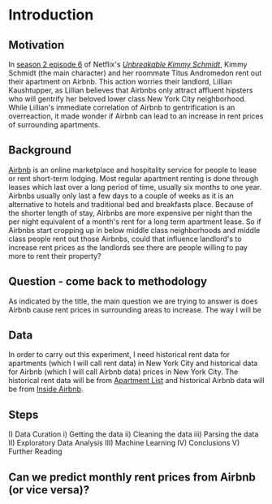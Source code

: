# Introduction

## Motivation

In [season 2 episode 6](https://www.imdb.com/title/tt4498796/?ref_=ttep_ep6) of Netflix's [_Unbreakable Kimmy Schmidt_](https://www.netflix.com/title/80025384), Kimmy Schmidt (the main character) and her roommate Titus Andromedon rent out their apartment on Airbnb. This action worries their landlord, Lillian Kaushtupper, as Lillian believes that Airbnbs only attract affluent hipsters who will gentrify her beloved lower class New York City neighborhood. While Lillian's immediate correlation of Airbnb to gentrification is an overreaction, it made wonder if Airbnb can lead to an increase in rent prices of surrounding apartments. 

## Background

[Airbnb](https://www.airbnb.com/) is an online marketplace and hospitality service for people to lease or rent short-term lodging. Most regular apartment renting is done through leases which last over a long period of time, usually six months to one year. Airbnbs usually only last a few days to a couple of weeks as it is an alternative to hotels and traditional bed and breakfasts place. Because of the shorter length of stay, Airbnbs are more expensive per night than the per night equivalent of a month's rent for a long term apartment lease. So if Airbnbs start cropping up in below middle class neighborhoods and middle class people rent out those Airbnbs, could that influence landlord's to increase rent prices as the landlords see there are people willing to pay more to rent their property? 

## Question - come back to methodology

As indicated by the title, the main question we are trying to answer is does Airbnb cause rent prices in surrounding areas to increase. The way I will be 

## Data

In order to carry out this experiment, I need historical rent data for apartments (which I will call rent data) in New York City and historical data for Airbnb (which I will call Airbnb data) prices in New York City. The historical rent data will be from [Apartment List](https://www.apartmentlist.com/rentonomics/rental-price-data/) and historical Airbnb data will be from [Inside Airbnb](http://insideairbnb.com/get-the-data.html). 

## Steps

I) Data Curation
	i) Getting the data
	ii) Cleaning the data
	iii) Parsing the data
II) Exploratory Data Analysis
III) Machine Learning
IV) Conclusions
V) Further Reading

## Can we predict monthly rent prices from Airbnb (or vice versa)?